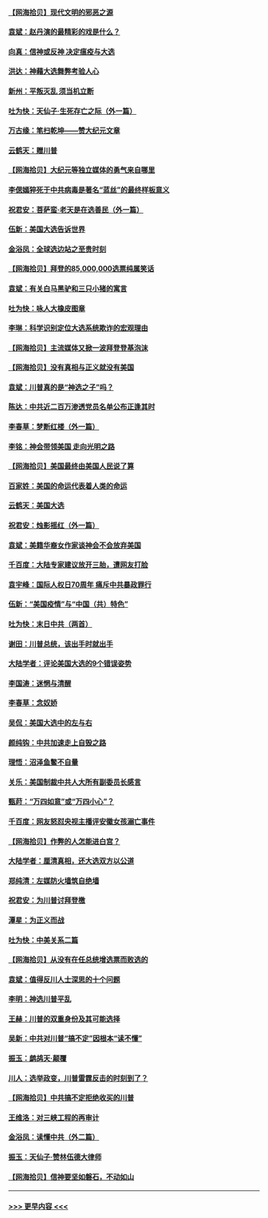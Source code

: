 #### [【网海拾贝】现代文明的邪恶之源](../pages/nsc993/n12634425.md?t=12211251) 
#### [袁斌：赵丹演的最精彩的戏是什么？](../pages/nsc993/n12633316.md?t=12211251) 
#### [向真：信神或反神 决定瘟疫与大选](../pages/nsc993/n12632710.md?t=12211251) 
#### [洪达：神藉大选舞弊考验人心](../pages/nsc993/n12631962.md?t=12211251) 
#### [新州：平叛灭乱  须当机立断](../pages/nsc993/n12631946.md?t=12211251) 
#### [吐为快：天仙子‧生死存亡之际（外一篇）](../pages/nsc993/n12631927.md?t=12211251) 
#### [万古缘：笔扫乾坤——赞大纪元文章](../pages/nsc993/n12631922.md?t=12211251) 
#### [云鹤天：赠川普](../pages/nsc993/n12631823.md?t=12211251) 
#### [【网海拾贝】大纪元等独立媒体的勇气来自哪里](../pages/nsc993/n12629961.md?t=12211251) 
#### [李偲嫣猝死于中共病毒是著名“蓝丝”的最终样板意义](../pages/nsc993/n12628812.md?t=12211251) 
#### [祝君安：菩萨蛮·老天是在选善民（外一篇）](../pages/nsc993/n12628793.md?t=12211251) 
#### [伍新：美国大选告诉世界](../pages/nsc993/n12628768.md?t=12211251) 
#### [金浴凤：全球选边站之至贵时刻](../pages/nsc993/n12627318.md?t=12211251) 
#### [【网海拾贝】拜登的85,000,000选票纯属笑话](../pages/nsc993/n12626569.md?t=12211251) 
#### [袁斌：有关白马黑驴和三只小猪的寓言](../pages/nsc993/n12626198.md?t=12211251) 
#### [吐为快：咏人大橡皮图章](../pages/nsc993/n12624470.md?t=12211251) 
#### [李琳：科学识别定位大选系统欺诈的宏观理由](../pages/nsc993/n12624340.md?t=12211251) 
#### [【网海拾贝】主流媒体又掀一波拜登登基泡沫](../pages/nsc993/n12624000.md?t=12211251) 
#### [【网海拾贝】没有真相与正义就没有美国](../pages/nsc993/n12621885.md?t=12211251) 
#### [袁斌：川普真的是“神选之子”吗？](../pages/nsc993/n12621749.md?t=12211251) 
#### [陈达：中共近二百万渗透党员名单公布正逢其时](../pages/nsc993/n12620870.md?t=12211251) 
#### [李春草：梦断红楼（外一篇）](../pages/nsc993/n12619122.md?t=12211251) 
#### [李铭：神会带领美国 走向光明之路](../pages/nsc993/n12618584.md?t=12211251) 
#### [【网海拾贝】美国最终由美国人民说了算](../pages/nsc993/n12617255.md?t=12211251) 
#### [百家姓：美国的命运代表着人类的命运](../pages/nsc993/n12615838.md?t=12211251) 
#### [云鹤天：美国大选](../pages/nsc993/n12615994.md?t=12211251) 
#### [祝君安：烛影摇红（外一篇）](../pages/nsc993/n12615975.md?t=12211251) 
#### [袁斌：美籍华裔女作家谈神会不会放弃美国](../pages/nsc993/n12615263.md?t=12211251) 
#### [千百度：大陆专家建议放开三胎，遭网友打脸](../pages/nsc993/n12614456.md?t=12211251) 
#### [袁宇峰：国际人权日70周年 痛斥中共暴政罪行](../pages/nsc993/n12611965.md?t=12211251) 
#### [伍新：“美国疫情”与“中国（共）特色”](../pages/nsc993/n12611463.md?t=12211251) 
#### [吐为快：末日中共（两首）](../pages/nsc993/n12611461.md?t=12211251) 
#### [谢田：川普总统，该出手时就出手](../pages/nsc993/n12610905.md?t=12211251) 
#### [大陆学者：评论美国大选的9个错误姿势](../pages/nsc993/n12609586.md?t=12211251) 
#### [李国涛：迷惘与清醒](../pages/nsc993/n12607532.md?t=12211251) 
#### [李春草：念奴娇](../pages/nsc993/n12607083.md?t=12211251) 
#### [吴侃：美国大选中的左与右](../pages/nsc993/n12607054.md?t=12211251) 
#### [颜纯钩：中共加速走上自毁之路](../pages/nsc993/n12606473.md?t=12211251) 
#### [理悟：沼泽鱼鳖不自量](../pages/nsc993/n12606454.md?t=12211251) 
#### [关乐：美国制裁中共人大所有副委员长感言](../pages/nsc993/n12606442.md?t=12211251) 
#### [甄莳：“万四如意”或“万四小心”？](../pages/nsc993/n12606091.md?t=12211251) 
#### [千百度：网友怒怼央视主播评安徽女孩溺亡事件](../pages/nsc993/n12605370.md?t=12211251) 
#### [【网海拾贝】作弊的人怎能进白宫？](../pages/nsc993/n12603546.md?t=12211251) 
#### [大陆学者：厘清真相，还大选双方以公道](../pages/nsc993/n12603475.md?t=12211251) 
#### [郑纯清：左媒防火墙筑自绝墙](../pages/nsc993/n12602226.md?t=12211251) 
#### [祝君安：为川普讨拜登檄](../pages/nsc993/n12602199.md?t=12211251) 
#### [潭星：为正义而战](../pages/nsc993/n12600926.md?t=12211251) 
#### [吐为快：中美关系二篇](../pages/nsc993/n12600908.md?t=12211251) 
#### [【网海拾贝】从没有在任总统增选票而败选的](../pages/nsc993/n12600435.md?t=12211251) 
#### [袁斌：值得反川人士深思的十个问题](../pages/nsc993/n12600332.md?t=12211251) 
#### [李明：神选川普平乱](../pages/nsc993/n12599751.md?t=12211251) 
#### [王赫：川普的双重身份及其可能选择](../pages/nsc993/n12599723.md?t=12211251) 
#### [吴新：中共对川普“搞不定”因根本“读不懂”](../pages/nsc993/n12599502.md?t=12211251) 
#### [振玉：鹧鸪天‧颠覆](../pages/nsc993/n12599494.md?t=12211251) 
#### [川人：选举政变，川普雷霆反击的时刻到了？](../pages/nsc993/n12599291.md?t=12211251) 
#### [【网海拾贝】中共搞不定拒绝收买的川普](../pages/nsc993/n12598955.md?t=12211251) 
#### [王维洛：对三峡工程的再审计](../pages/nsc993/n12598436.md?t=12211251) 
#### [金浴凤：读懂中共（外二篇）](../pages/nsc993/n12597943.md?t=12211251) 
#### [振玉：天仙子‧赞林伍德大律师](../pages/nsc993/n12597929.md?t=12211251) 
#### [【网海拾贝】信神要坚如磐石，不动如山](../pages/nsc993/n12597901.md?t=12211251) 

----
#### [ >>> 更早内容 <<< ](../indexes/nsc993-earlier.md)
